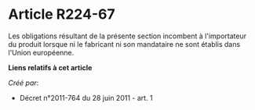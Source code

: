 # Article R224-67

Les obligations résultant de la présente section incombent à l'importateur du produit lorsque ni le fabricant ni son
mandataire ne sont établis dans l'Union européenne.

**Liens relatifs à cet article**

_Créé par_:

  - Décret n°2011-764 du 28 juin 2011 - art. 1
